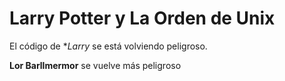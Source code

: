 # Larry Potter y La Orden de Unix

El código de **Larry* se está volviendo peligroso.

**Lor Barllmermor** se vuelve más peligroso

